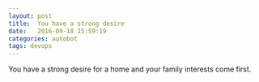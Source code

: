 ```yaml
---
layout: post
title:  You have a strong desire
date:   2016-09-18 15:59:19
categories: autobot
tags: devops
---
```


You have a strong desire for a home and your family interests come first.
